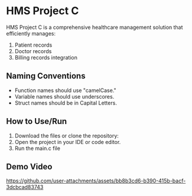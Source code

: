 # HMS Project C

HMS Project C is a comprehensive healthcare management solution that efficiently manages:

1. Patient records  
2. Doctor records  
3. Billing records integration  

## Naming Conventions

- Function names should use "camelCase."
- Variable names should use underscores.
- Struct names should be in Capital Letters.


 ## How to Use/Run 
1. Download the files or clone the repository: 
2. Open the project in your IDE or code editor.
3. Run the main.c file

## Demo Video

https://github.com/user-attachments/assets/bb8b3cd6-b390-415b-bacf-3dcbcad83743

